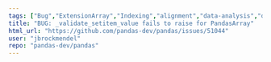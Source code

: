 ```yaml
---
tags: ["Bug","ExtensionArray","Indexing","alignment","data-analysis","data-science","flexible","pandas","python"]
title: "BUG: _validate_setitem_value fails to raise for PandasArray"
html_url: "https://github.com/pandas-dev/pandas/issues/51044"
user: "jbrockmendel"
repo: "pandas-dev/pandas"
---
```


